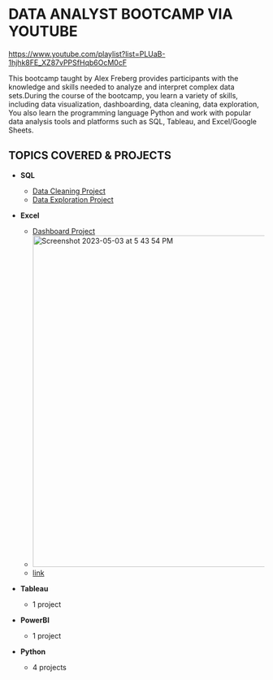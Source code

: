 # DATA ANALYST BOOTCAMP VIA YOUTUBE
https://www.youtube.com/playlist?list=PLUaB-1hjhk8FE_XZ87vPPSfHqb6OcM0cF

This bootcamp taught by Alex Freberg provides participants with the knowledge and skills needed to analyze and interpret complex data sets.During the course of the bootcamp, you learn a variety of skills, including data visualization, dashboarding, data cleaning, data exploration, You also learn the programming language Python and work with popular data analysis tools and platforms such as SQL, Tableau, and Excel/Google Sheets.



## TOPICS COVERED & PROJECTS
* **SQL**
  * [Data Cleaning Project](https://github.com/ELBrown11/AlexTheAnalystBootcampProjects/blob/main/CleaningData_housing_data_Final.sql)
  * [Data Exploration Project](https://github.com/ELBrown11/AlexTheAnalystBootcampProjects/blob/main/DataExploration_covid_data.sql)
* **Excel**
  * [Dashboard Project](https://github.com/ELBrown11/AlexTheAnalystBootcampProjects/blob/main/Bootcamp%20Portfolio%20Project_%20Excel.xlsx)
  * <img width="653" alt="Screenshot 2023-05-03 at 5 43 54 PM" src="https://user-images.githubusercontent.com/34903672/236056661-8e599b5d-c16d-4d51-84f0-a92df1f5ad9c.png">
  * [link](https://docs.google.com/spreadsheets/d/1qRg_K2vQbs3DOzKBVtLGSUCGDpe3xGTv0bZaebH4EFE/edit?usp=sharing)

* **Tableau**
  * 1 project
* **PowerBI**
  * 1 project   
* **Python**
  * 4 projects 
